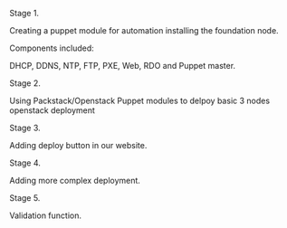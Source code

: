 
Stage 1.

Creating a puppet module for automation installing the foundation node.

Components included:

DHCP, DDNS, NTP, FTP, PXE, Web, RDO and Puppet master. 
	
Stage 2.

Using Packstack/Openstack Puppet modules to delpoy basic 3 nodes openstack deployment

Stage 3.

Adding deploy button in our website.

Stage 4. 

Adding more complex deployment.

Stage 5.

Validation function.

 
